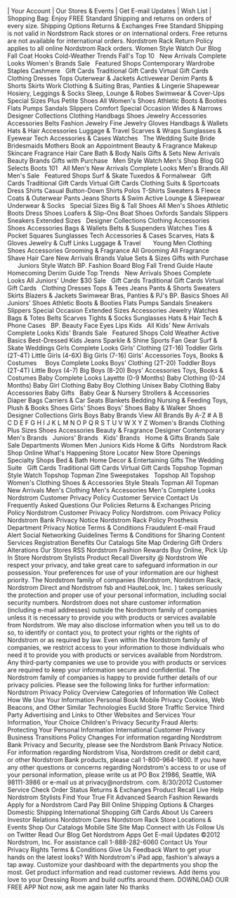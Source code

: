 | Your Account | Our Stores & Events | Get E-mail Updates | Wish List | Shopping Bag: Enjoy FREE Standard Shipping and returns on orders of every size. Shipping Options Returns & Exchanges Free Standard Shipping is not valid in Nordstrom Rack stores or on international orders. Free returns are not available for international orders. Nordstrom Rack Return Policy applies to all online Nordstrom Rack orders. Women Style Watch Our Blog Fall Coat Hooks Cold-Weather Trends Fall's Top 10   New Arrivals Complete Looks Women's Brands Sale   Featured Shops Contemporary Wardrobe Staples Cashmere   Gift Cards Traditional Gift Cards Virtual Gift Cards Clothing Dresses Tops Outerwear & Jackets Activewear Denim Pants & Shorts Skirts Work Clothing & Suiting Bras, Panties & Lingerie Shapewear Hosiery, Leggings & Socks Sleep, Lounge & Robes Swimwear & Cover-Ups   Special Sizes Plus Petite Shoes All Women's Shoes Athletic Boots & Booties Flats Pumps Sandals Slippers Comfort Special Occasion Wides & Narrows   Designer Collections Clothing Handbags Shoes Jewelry Accessories Accessories Belts Fashion Jewelry Fine Jewelry Gloves Handbags & Wallets Hats & Hair Accessories Luggage & Travel Scarves & Wraps Sunglasses & Eyewear Tech Accessories & Cases Watches   The Wedding Suite Bride Bridesmaids Mothers Book an Appointment Beauty & Fragrance Makeup Skincare Fragrance Hair Care Bath & Body Nails Gifts & Sets New Arrivals Beauty Brands Gifts with Purchase   Men Style Watch Men's Shop Blog GQ Selects Boots 101   All Men's New Arrivals Complete Looks Men's Brands All Men's Sale   Featured Shops Surf & Skate Tuxedos & Formalwear   Gift Cards Traditional Gift Cards Virtual Gift Cards Clothing Suits & Sportcoats Dress Shirts Casual Button-Down Shirts Polos T-Shirts Sweaters & Fleece Coats & Outerwear Pants Jeans Shorts & Swim Active Lounge & Sleepwear Underwear & Socks   Special Sizes Big & Tall Shoes All Men's Shoes Athletic Boots Dress Shoes Loafers & Slip-Ons Boat Shoes Oxfords Sandals Slippers Sneakers Extended Sizes   Designer Collections Clothing Accessories Shoes Accessories Bags & Wallets Belts & Suspenders Watches Ties & Pocket Squares Sunglasses Tech Accessories & Cases Scarves, Hats & Gloves Jewelry & Cuff Links Luggage & Travel       Young Men Clothing Shoes Accessories Grooming & Fragrance All Grooming All Fragrance Shave Hair Care New Arrivals Brands Value Sets & Sizes Gifts with Purchase       Juniors Style Watch BP. Fashion Board Blog Fall Trend Guide Haute Homecoming Denim Guide Top Trends   New Arrivals Shoes Complete Looks All Juniors' Under $30 Sale   Gift Cards Traditional Gift Cards Virtual Gift Cards   Clothing Dresses Tops & Tees Jeans Pants & Shorts Sweaters Skirts Blazers & Jackets Swimwear Bras, Panties & PJ's BP. Basics Shoes All Juniors' Shoes Athletic Boots & Booties Flats Pumps Sandals Sneakers Slippers Special Occasion Extended Sizes Accessories Jewelry Watches Bags & Totes Belts Scarves Tights & Socks Sunglasses Hats & Hair Tech & Phone Cases   BP. Beauty Face Eyes Lips Kids   All Kids' New Arrivals Complete Looks Kids' Brands Sale   Featured Shops Cold Weather Active Basics Best-Dressed Kids Jeans Sparkle & Shine Sports Fan Gear Surf & Skate Weddings Girls Complete Looks Girls' Clothing (2T-16) Toddler Girls (2T-4T) Little Girls (4-6X) Big Girls (7-16) Girls' Accessories Toys, Books & Costumes     Boys Complete Looks Boys' Clothing (2T-20) Toddler Boys (2T-4T) Little Boys (4-7) Big Boys (8-20) Boys' Accessories Toys, Books & Costumes Baby Complete Looks Layette (0-9 Months) Baby Clothing (0-24 Months) Baby Girl Clothing Baby Boy Clothing Unisex Baby Clothing Baby Accessories Baby Gifts   Baby Gear & Nursery Strollers & Accessories Diaper Bags Carriers & Car Seats Blankets Bedding Nursing & Feeding Toys, Plush & Books Shoes Girls' Shoes Boys' Shoes Baby & Walker Shoes             Designer Collections Girls Boys Baby Brands View All Brands By A-Z # A B C D E F G H I J K L M N O P Q R S T U V W X Y Z Women's Brands Clothing Plus Sizes Shoes Accessories Beauty & Fragrance Designer Contemporary Men's Brands   Juniors' Brands   Kids' Brands   Home & Gifts Brands Sale Sale Departments Women Men Juniors Kids Home & Gifts   Nordstrom Rack Shop Online What's Happening Store Locator New Store Openings Specialty Shops Bed & Bath Home Decor & Entertaining Gifts The Wedding Suite   Gift Cards Traditional Gift Cards Virtual Gift Cards Topshop Topman Style Watch Topshop Topman Zine Sweepstakes   Topshop All Topshop Women's Clothing Shoes & Accessories Style Steals Topman All Topman New Arrivals Men's Clothing Men's Accessories Men's Complete Looks Nordstrom Customer Privacy Policy Customer Service Contact Us Frequently Asked Questions Our Policies Returns & Exchanges Pricing Policy Nordstrom Customer Privacy Policy Nordstrom. com Privacy Policy Nordstrom Bank Privacy Notice Nordstrom Rack Policy Prosthesis Department Privacy Notice Terms & Conditions Fraudulent E-mail Fraud Alert Social Networking Guidelines Terms & Conditions for Sharing Content Services Registration Benefits Our Catalogs Site Map Ordering Gift Orders Alterations Our Stores RSS Nordstrom Fashion Rewards Buy Online, Pick Up In Store Nordstrom Stylists Product Recall Diversity @ Nordstrom We respect your privacy, and take great care to safeguard information in our possession. Your preferences for use of your information are our highest priority. The Nordstrom family of companies (Nordstrom, Nordstrom Rack, Nordstrom Direct and Nordstrom fsb and HauteLook, Inc. ) takes seriously the protection and proper use of your personal information, including social security numbers. Nordstrom does not share customer information (including e-mail addresses) outside the Nordstrom family of companies unless it is necessary to provide you with products or services available from Nordstrom. We may also disclose information when you tell us to do so, to identify or contact you, to protect your rights or the rights of Nordstrom or as required by law. Even within the Nordstrom family of companies, we restrict access to your information to those individuals who need it to provide you with products or services available from Nordstrom. Any third-party companies we use to provide you with products or services are required to keep your information secure and confidential. The Nordstrom family of companies is happy to provide further details of our privacy policies. Please see the following links for further information: Nordstrom Privacy Policy Overview Categories of Information We Collect How We Use Your Information Personal Book Mobile Privacy Cookies, Web Beacons, and Other Similar Technologies Euclid Store Traffic Service Third Party Advertising and Links to Other Websites and Services Your Information, Your Choice Children's Privacy Security Fraud Alerts: Protecting Your Personal Information International Customer Privacy Business Transitions Policy Changes For information regarding Nordstrom Bank Privacy and Security, please see the Nordstrom Bank Privacy Notice. For information regarding Nordstrom Visa, Nordstrom credit or debit card, or other Nordstrom Bank products, please call 1-800-964-1800. If you have any other questions or concerns regarding Nordstrom's access to or use of your personal information, please write us at PO Box 21986, Seattle, WA 98111-3986 or e-mail us at privacy@nordstrom. com. 8/30/2012 Customer Service Check Order Status Returns & Exchanges Product Recall Live Help Nordstrom Stylists Find Your True Fit Advanced Search Fashion Rewards Apply for a Nordstrom Card Pay Bill Online Shipping Options & Charges Domestic Shipping International Shopping Gift Cards About Us Careers Investor Relations Nordstrom Cares Nordstrom Rack Store Locations & Events Shop Our Catalogs Mobile Site Site Map Connect with Us Follow Us on Twitter Read Our Blog Get Nordstrom Apps Get E-mail Updates ©2012 Nordstrom, Inc. For assistance call 1-888-282-6060 Contact Us Your Privacy Rights Terms & Conditions Give Us Feedback Want to get your hands on the latest looks? With Nordstrom's iPad app, fashion's always a tap away. Customize your dashboard with the departments you shop the most. Get product information and read customer reviews. Add items you love to your Dressing Room and build outfits around them. DOWNLOAD OUR FREE APP Not now, ask me again later No thanks